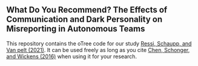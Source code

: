 ## What Do You Recommend? The Effects of Communication and Dark Personality on Misreporting in Autonomous Teams
This repository contains the oTree code for our study [Ressi, Schaupp, and Van pelt (2021)](https://papers.ssrn.com/abstract=3937303). It can be used freely as long as you cite [Chen, Schonger, and Wickens (2016)](https://doi.org/10.1016/j.jbef.2015.12.001) when using it for your research.